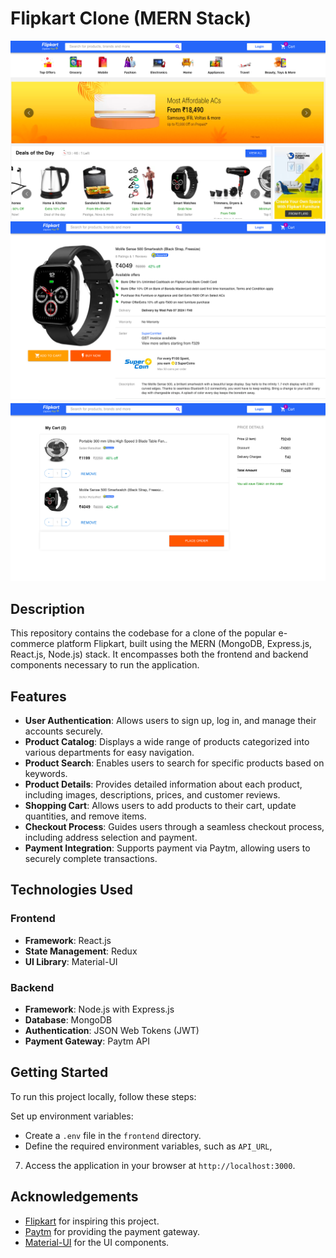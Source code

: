 
# Flipkart Clone (MERN Stack)

![Flipkart Clone](./preview.png)
![Flipkart Clone](./details.png)
![Flipkart Clone](./cart.png)

## Description

This repository contains the codebase for a clone of the popular e-commerce platform Flipkart, built using the MERN (MongoDB, Express.js, React.js, Node.js) stack. It encompasses both the frontend and backend components necessary to run the application.

## Features

- **User Authentication**: Allows users to sign up, log in, and manage their accounts securely.
- **Product Catalog**: Displays a wide range of products categorized into various departments for easy navigation.
- **Product Search**: Enables users to search for specific products based on keywords.
- **Product Details**: Provides detailed information about each product, including images, descriptions, prices, and customer reviews.
- **Shopping Cart**: Allows users to add products to their cart, update quantities, and remove items.
- **Checkout Process**: Guides users through a seamless checkout process, including address selection and payment.
- **Payment Integration**: Supports payment via Paytm, allowing users to securely complete transactions.

## Technologies Used

### Frontend
- **Framework**: React.js
- **State Management**: Redux
- **UI Library**: Material-UI

### Backend
- **Framework**: Node.js with Express.js
- **Database**: MongoDB
- **Authentication**: JSON Web Tokens (JWT)
- **Payment Gateway**: Paytm API

## Getting Started

To run this project locally, follow these steps:




 Set up environment variables:

   - Create a `.env` file in the `frontend` directory.
   - Define the required environment variables, such as `API_URL`,


7. Access the application in your browser at `http://localhost:3000`.



## Acknowledgements

- [Flipkart](https://www.flipkart.com/) for inspiring this project.
- [Paytm](https://paytm.com/) for providing the payment gateway.
- [Material-UI](https://material-ui.com/) for the UI components.
```
